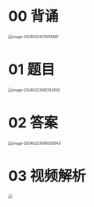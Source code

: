 # 00 背诵

<img src="https://cvp.oss-cn-shanghai.aliyuncs.com/picgo/202402242100031.png" alt="image-20240224210015881" style="zoom:50%;" />

# 01 题目

<img src="https://cvp.oss-cn-shanghai.aliyuncs.com/picgo/202402230821907.png" alt="image-20240223082142820" style="zoom:50%;" />

# 02 答案

<img src="https://cvp.oss-cn-shanghai.aliyuncs.com/picgo/202402230850681.png" alt="image-20240223085028543" style="zoom:50%;" />





# 03 视频解析

<img src="https://cvp.oss-cn-shanghai.aliyuncs.com/picgo/202402230819004.png" style="zoom:50%;" />
